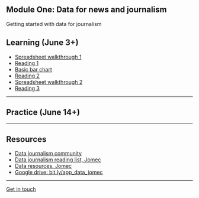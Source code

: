 ## Module One: Data for news and journalism

Getting started with data for journalism

## Learning (June 3+)

- [Spreadsheet walkthrough 1](https://aodhanlutetiae.github.io/dj/sheets)
- [Reading 1](https://aodhanlutetiae.github.io/dj/reading1)
- [Basic bar chart](https://aodhanlutetiae.github.io/dj/bar)
- [Reading 2](https://aodhanlutetiae.github.io/dj/reading2)
- [Spreadsheet walkthrough 2](https://aodhanlutetiae.github.io/dj/sheets2)
- [Reading 3](https://aodhanlutetiae.github.io/dj/reading3)

---

## Practice (June 14+)

<!-- - [The free press around the world](https://forms.gle/1K3vwKRC9FR5JZdS8)
- [The weather in Sheffield](https://forms.gle/vE7qyvDxMPbysyo88)
- [Finding data](https://aodhanlutetiae.github.io/dj/finding)
- [Visualising more](https://aodhanlutetiae.github.io/dj/viz)
- [The tube in London](https://forms.gle/TEcZadFC7MkCMzBu5)
- [The pubs in Wales](https://forms.gle/qrL5jyJ6Lkts5vscA)
- [Video: CIJ Pilhofer 2017](https://aodhanlutetiae.github.io/dj/vid) -->

---

## Resources

- [Data journalism community](https://aodhanlutetiae.github.io/dj/res)
- [Data journalism reading list, Jomec](https://dj-reading.readthedocs.io/en/latest/#)
- [Data resources, Jomec](https://aodhanlutetiae.github.io/j_book/intro.html)
- [Google drive: bit.ly/app_data_jomec](https://bit.ly/app_data_jomec)

---

[Get in touch](mailto:odonnella4@cardiff.ac.uk)
